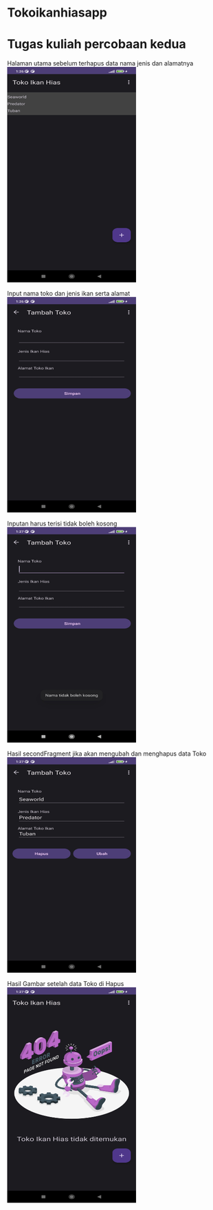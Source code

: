 # Tokoikanhiasapp
 Tugas kuliah percobaan kedua
 ==============================

Halaman utama sebelum terhapus data nama jenis dan alamatnya
<img src="Screenshot_2023-07-03-01-26-40-746_com.example.tokoikanhias.jpg" width="300" height="500">

Input nama toko dan jenis ikan serta alamat
<img src="Screenshot_2023-07-03-01-26-46-481_com.example.tokoikanhias.jpg" width="300" height="500">

Inputan harus terisi tidak boleh kosong
<img src="Screenshot_2023-07-03-01-27-01-547_com.example.tokoikanhias.jpg" width="300" height="500">

Hasil secondFragment jika akan mengubah dan menghapus data Toko
<img src="Screenshot_2023-07-03-01-27-21-466_com.example.tokoikanhias.jpg" width="300" height="500">

Hasil Gambar setelah data Toko di Hapus
<img src="Screenshot_2023-07-03-01-27-24-698_com.example.tokoikanhias.jpg" width="300" height="500">
